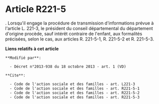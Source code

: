# Article R221-5

. Lorsqu'il engage la procédure de transmission d'informations prévue à l'article L. 221-3, le président du conseil
départemental du département d'origine procède, sauf intérêt contraire de l'enfant, aux formalités précisées, selon le cas,
aux articles R. 221-5-1, R. 221-5-2 et R. 221-5-3.

**Liens relatifs à cet article**

	**Modifié par**:

	  - Décret n°2013-938 du 18 octobre 2013 - art. 1 (VD)

	**Cite**:

	  - Code de l'action sociale et des familles - art. L221-3
	  - Code de l'action sociale et des familles - art. R221-5-1
	  - Code de l'action sociale et des familles - art. R221-5-2
	  - Code de l'action sociale et des familles - art. R221-5-3
